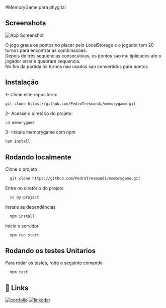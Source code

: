 
#MemoryGame para phygital 



## Screenshots

![App Screenshot](https://res.cloudinary.com/practicaldev/image/fetch/s--5tuoyVED--/c_limit%2Cf_auto%2Cfl_progressive%2Cq_auto%2Cw_800/https://dev-to-uploads.s3.amazonaws.com/uploads/articles/7tx1k5jud6je10jv5nj0.png)

O jogo grava os pontos no placar pelo LocalStorage
e o jogador tem 20 turnos para encontrar as combinacoes.
<br>
Depois de tres sequencias consecutivas, os pontos sao multiplicados ate o jogador errar e quebrara sequencia.
<br>
No fim da partida os turnos nao usados sao convertidos para pontos 

## Instalação
1- Clone este repositório:

```bash
git clone https://github.com/PedroTresmondi/memorygame.git
```


2- Acesse o diretório do projeto:
```bash
cd memorygame
```

3- Instale memorygame com npm

```bash
npm install
```

    
## Rodando localmente

Clone o projeto

```bash
  git clone https://github.com/PedroTresmondi/memorygame.git
```

Entre no diretório do projeto

```bash
  cd my-project
```

Instale as dependências

```bash
  npm install
```

Inicie o servidor

```bash
  npm run start
```


## Rodando os testes Unitarios

Para rodar os testes, rode o seguinte comando

```bash
  npm test
```


## 🔗 Links
[![portfolio](https://img.shields.io/badge/my_portfolio-000?style=for-the-badge&logo=ko-fi&logoColor=white)](https://3smondi-portfolio.vercel.app/)
[![linkedin](https://img.shields.io/badge/linkedin-0A66C2?style=for-the-badge&logo=linkedin&logoColor=white)](https://www.linkedin.com/in/pedro-tresmondi/)


